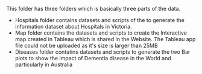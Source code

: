 This folder has three folders which is basically three parts of the data.

* Hospitals folder contains datasets and scripts of the to generate the information dataset about Hospitals in Victoria.
* Map folder contains the datasets and scripts to create the Interactive map created in Tableau which is shared in the Website. The Tableau app file could not be uploaded as it's size is larger than 25MB
* Diseases folder contatins datasets and scripts to generate the two Bar plots to show the impact of Dementia disease in the World and particularly in Australia
